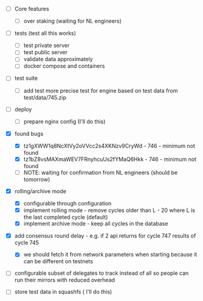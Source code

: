 - [ ] Core features
  - [ ] over staking (waiting for NL engineers)

- [ ] tests (test all this works)
  - [ ] test private server
  - [ ] test public server
  - [ ] validate data approximately
  - [ ] docker compose and containers

- [ ] test suite
  - [ ] add test more precise test for engine based on test data from test/data/745.zip
  
- [ ] deploy
  - [ ] prepare nginx config (I'll do this)

- [x] found bugs
  - [x] tz1gXWW1q8NcXtVy2oVVcc2s4XKNzv9CryWd - 746 - minimum not found
  - [x] tz1bZ8vsMAXmaWEV7FRnyhcuUs2fYMaQ6Hkk - 746 - minimum not found
  - [ ] NOTE: waiting for confirmation from NL engineers (should be tomorrow)

- [x] rolling/archive mode
  - [x] configurable through configuration
  - [x] implement rolling mode - remove cycles older than L - 20 where L is the last completed cycle (default)
  - [x] implement archive mode - keep all cycles in the database

- [x] add consensus round delay - e.g. if 2 api returns for cycle 747 results of cycle 745 
  - [x] we should fetch it from network parameters when starting because it can be different on testnets
  
- [ ] configurable subset of delegates to track instead of all so people can run their mirrors with reduced overhead

- [ ] store test data in squashfs ( I'll do this)